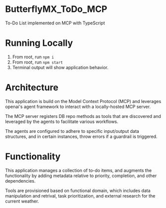 # ButterflyMX_ToDo_MCP

To-Do List implemented on MCP with TypeScript

# Running Locally

1. From root, run `npm i`
2. From root, run `npm start`
3. Terminal output will show application behavior.

# Architecture

This application is build on the Model Context Protocol (MCP) and leverages openai's agent framework to interact with a locally-hosted MCP server.

The MCP server registers DB repo methods as tools that are discovered and leveraged by the agents to facilitate various workflows.

The agents are configured to adhere to specific input/output data structures, and in certain instances, throw errors if a guardrail is triggered.

# Functionality

This application manages a collection of to-do items, and augments the functionality by adding metadata relative to priority, completion, and other dependencies.

Tools are provisioned based on functional domain, which includes data manipulation and retrival, task prioritization, and external research for the current weather.
